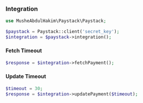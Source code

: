 ### Integration

```php
use MusheAbdulHakim\Paystack\Paystack;

$paystack = Paystack::client('secret_key');
$integration = $paystack->integration();
```



#### Fetch Timeout

```php
$response = $integration->fetchPayment();
```


#### Update Timeout


```php
$timeout = 30;
$response = $integration->updatePayment($timeout);
```